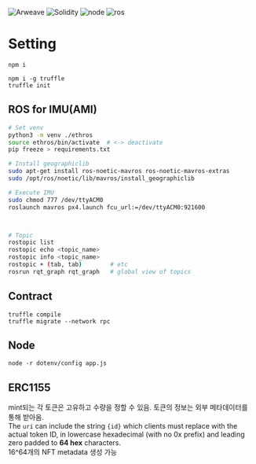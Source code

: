 ![Arweave](https://img.shields.io/badge/Arweave-v2.4.2.0-green)
![Solidity](https://img.shields.io/badge/Solidity-v0.8.6-blue)
![node](https://img.shields.io/badge/Nodejs-v14.17.4-orange)
![ros](https://img.shields.io/badge/ROS-Noetic-orange)

# Setting

```
npm i

npm i -g truffle
truffle init
```

## ROS for IMU(AMI)

```bash
# Set venv
python3 -m venv ./ethros
source ethros/bin/activate  # <-> deactivate
pip freeze > requirements.txt

# Install geographiclib
sudo apt-get install ros-noetic-mavros ros-noetic-mavros-extras
sudo /opt/ros/noetic/lib/mavros/install_geographiclib

# Execute IMU
sudo chmod 777 /dev/ttyACM0
roslaunch mavros px4.launch fcu_url:=/dev/ttyACM0:921600



# Topic
rostopic list
rostopic echo <topic_name>
rostopic info <topic_name>
rostopic + (tab, tab)        # etc
rosrun rqt_graph rqt_graph   # global view of topics
```

## Contract

```
truffle compile
truffle migrate --network rpc
```

## Node

```
node -r dotenv/config app.js
```

## ERC1155

mint되는 각 토큰은 고유하고 수량을 정할 수 있음. 토큰의 정보는 외부 메타데이터를 통해 받아옴.  
The `uri` can include the string `{id}` which clients must replace with the actual token ID, in lowercase hexadecimal (with no 0x prefix) and leading zero padded to **64 hex** characters.  
16^64개의 NFT metadata 생성 가능
